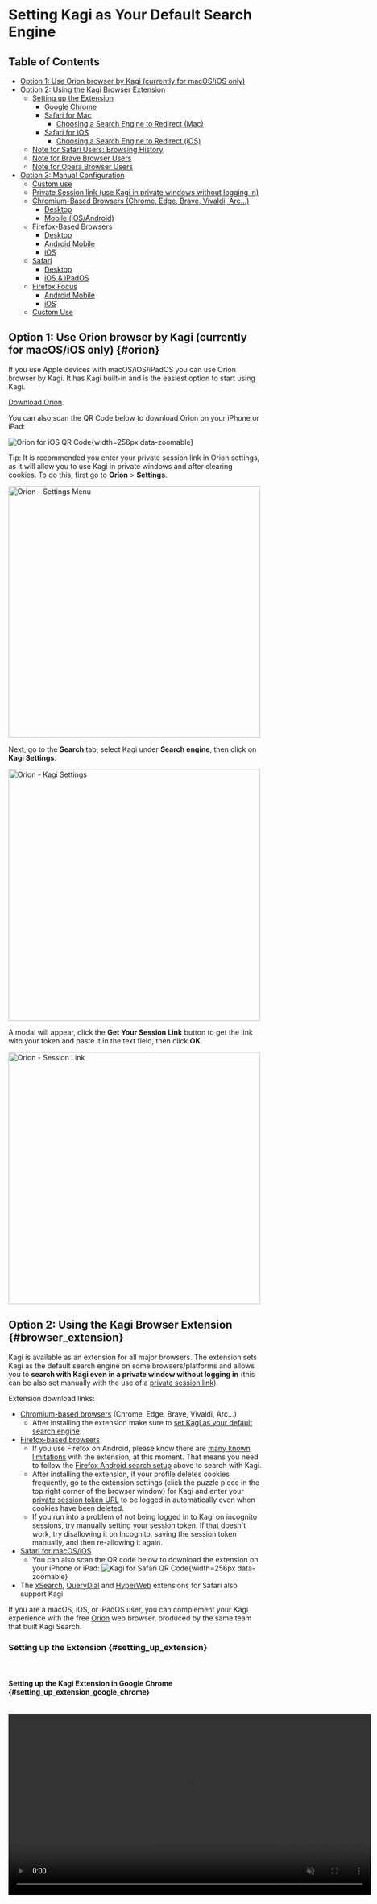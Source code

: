 # Setting Kagi as Your Default Search Engine

## Table of Contents

- [Option 1: Use Orion browser by Kagi (currently for macOS/iOS only)](#orion)
- [Option 2: Using the Kagi Browser Extension](#browser_extension)
  - [Setting up the Extension](#setting_up_extension)
    - [Google Chrome](#setting_up_extension_google_chrome)
    - [Safari for Mac](#setting_up_extension_safari_mac)
	    - [Choosing a Search Engine to Redirect (Mac)](#choosing_a_search_engine_to_redirect_mac)
    - [Safari for iOS](#setting_up_extension_safari_ios)
	    - [Choosing a Search Engine to Redirect (iOS)](#choosing_a_search_engine_to_redirect_ios)
  - [Note for Safari Users: Browsing History](#safari_extension)
  - [Note for Brave Browser Users](#brave_extension)
  - [Note for Opera Browser Users](#opera_extension)
- [Option 3: Manual Configuration](#manual_configuration)
  - [Custom use](#custom_use)
  - [Private Session link (use Kagi in private windows without logging in)](#private_session)
  - [Chromium-Based Browsers (Chrome, Edge, Brave, Vivaldi, Arc...)](#chromium_browsers)
    - [Desktop](#chromium_desktop)
    - [Mobile (iOS/Android)](#chromium_mobile)
  - [Firefox-Based Browsers](#firefox_browsers)
    - [Desktop](#firefox_desktop)
    - [Android Mobile](#firefox_android_mobile)
    - [iOS](#firefox_ios)
  - [Safari](#safari)
    - [Desktop](#safari_desktop)
    - [iOS & iPadOS](#safari_ios_ipados)
  - [Firefox Focus](#firefox_focus)
    - [Android Mobile](#firefox_focus_android_mobile)
    - [iOS](#firefox_focus_ios)
  - [Custom Use](#custom_use)



<a name="orion"></a>
## Option 1: Use Orion browser by Kagi (currently for macOS/iOS only) {#orion}

If you use Apple devices with macOS/iOS/iPadOS you can use Orion browser by Kagi. It has Kagi built-in and is the easiest option to start using Kagi.

[Download Orion](https://kagi.com/orion/).

You can also scan the QR Code below to download Orion on your iPhone or iPad:

![Orion for iOS QR Code](./media/orion_ios_qr_code.png){width=256px data-zoomable}

Tip: It is recommended you enter your private session link in Orion settings, as it will allow you to use Kagi in private windows and after clearing cookies. To do this, first go to **Orion** > **Settings**.

<img src="./media/macos_setting_default_1_orion_settings_menu.png" width="500" alt="Orion - Settings Menu"><br />

Next, go to the **Search** tab, select Kagi under **Search engine**, then click on **Kagi Settings**.

<img src="./media/macos_setting_default_2_orion_kagi_settings.png" width="500" alt="Orion - Kagi Settings"><br />

A modal will appear, click the **Get Your Session Link** button to get the link with your token and paste it in the text field, then click **OK**.

<img src="./media/macos_setting_default_3_orion_session_link.png" width="500" alt="Orion - Session Link"><br />

<a name="browser_extension"></a>
## Option 2: Using the Kagi Browser Extension {#browser_extension}

Kagi is available as an extension for all major browsers. The extension sets Kagi as the default search engine on some browsers/platforms and allows you to **search with Kagi even in a private window without logging in** (this can be also set manually with the use of a [private session link](#private_session)).

Extension download links:

- [Chromium-based browsers](https://chrome.google.com/webstore/detail/cdglnehniifkbagbbombnjghhcihifij) (Chrome, Edge, Brave, Vivaldi, Arc...)
  - After installing the extension make sure to [set Kagi as your default search engine](#chromium_browsers).
- [Firefox-based browsers](https://addons.mozilla.org/en-US/firefox/addon/kagi-search-for-firefox/)
  - If you use Firefox on Android, please know there are [many known limitations](https://github.com/kagisearch/browser_extensions/issues/3) with the extension, at this moment. That means you need to follow the [Firefox Android search setup](#firefox_android_mobile) above to search with Kagi.
  - After installing the extension, if your profile deletes cookies frequently, go to the extension settings (click the puzzle piece in the top right corner of the browser window) for Kagi and enter your [private session token URL](#private_session) to be logged in automatically even when cookies have been deleted.
  - If you run into a problem of not being logged in to Kagi on incognito sessions, try manually setting your session token. If that doesn't work, try disallowing it on Incognito, saving the session token manually, and then re-allowing it again.
- [Safari for macOS/iOS](https://apps.apple.com/app/kagi-search-for-safari/id1622835804)
  - You can also scan the QR code below to download the extension on your iPhone or iPad:
![Kagi for Safari QR Code](./media/kagi_safari_extension_qr_code.png){width=256px data-zoomable}
- The [xSearch](https://apps.apple.com/app/xsearch-for-safari/id1579902068), [QueryDial](https://apps.apple.com/app/querydial/id6478811925) and [HyperWeb](https://apps.apple.com/app/hyperweb/id1581824571) extensions for Safari also support Kagi

If you are a macOS, iOS, or iPadOS user, you can complement your Kagi experience with the free [Orion](https://browser.kagi.com) web browser, produced by the same team that built Kagi Search.

<a name="setting_up_extension"></a>
### Setting up the Extension {#setting_up_extension}

<br />

#### Setting up the Kagi Extension in Google Chrome {#setting_up_extension_google_chrome}

<br />

<video src="./media/kagi_extension_google_chrome.mp4" width="720" type="video/mp4" autoplay muted loop playsinline disablepictureinpicture />

<br />

To enhance your browsing experience with Kagi, follow these steps to set Kagi as your default search engine in Google Chrome:

1. Launch Google Chrome.
2. Install the Kagi Search extension from the [Chrome Web Store](https://chromewebstore.google.com/detail/kagi-search-for-chrome/cdglnehniifkbagbbombnjghhcihifij) by clicking the **Add to Chrome** button.
3. You will be prompted to confirm you want to add the extension. To confirm, click on **Add extension**.
4. Click the **puzzle-piece** icon in Chrome’s toolbar (this is the Extensions menu), then click the **Pin** icon next to *Kagi Search for Chrome*.
5. Finally, click the **Kagi** icon in Chrome’s toolbar. If you see a message saying *No Kagi session found*, click the **Let’s go!** link (you may need to log into Kagi if you haven’t already).

<br />

#### Setting up the Kagi Extension in Safari for Mac {#setting_up_extension_safari_mac}

To set up the Kagi extension for Safari on macOS click on the extension icon in Safari's toolbar and then:
- Make sure the **Make Kagi Default Search Engine** checkbox is checked to search Kagi from the address bar.
- Use the **Get Your Session Link** button to get the link with your personal token.
- Paste the Session Link in the text field. This will allow you to use Kagi Search in private windows.

<img src="./media/macos_setting_default_4_safari_extension.png" width="500" alt="Kagi Extension for Safari"><br />

##### Choosing a Search Engine to Redirect (Mac) {#choosing_a_search_engine_to_redirect_mac}

By default, the Kagi Search extension for Safari will redirect searches from any search engine to Kagi. For a better experience, we recommend selecting a single search engine to redirect (DuckDuckGo or Ecosia are recommended options as they have better privacy policies than other alternatives). You can accomplish this by following these steps:

1. Open **Safari**.
2. In the menu bar, go to **Safari** > **Settings**.
3. Click on the **Search** tab.
4. In the **Search engine** dropdown, select the search engine you want to redirect to Kagi (DuckDuckGo or Ecosia are recommended).
5. Close the Settings window.
6. In Safari’s toolbar, click on the **Kagi extension icon**.
7. In the **Engine to redirect** dropdown, select the same search engine you chose in step 4.

**Note:** If you set DuckDuckGo as default and experience issues with [Bangs](../features/bangs.md) we recommend switching to Ecosia instead.

#### Setting up the Kagi Extension in Safari for iOS {#setting_up_extension_safari_ios}

Set Kagi as your default search engine in Safari by installing the [Kagi for Safari](https://apps.apple.com/app/kagi-search-for-safari/id1622835804) extension.

<br />

<video src="./media/install_kagi_for_safari_ios.mp4" width="450" type="video/mp4" autoplay muted loop playsinline disablepictureinpicture />

<br />

Follow these steps to set up the Kagi for Safari extension:

1. Install [Kagi for Safari](https://apps.apple.com/app/kagi-search-for-safari/id1622835804) from the App Store. You can also scan the QR code below with your iPhone or iPad camera to go directly to the download page:
![Kagi for Safari QR Code](./media/kagi_safari_extension_qr_code.png){width=256px data-zoomable}
2. Open the **Settings** app and navigate to **Safari** > **Extensions** > **Kagi for Safari**.
3. Enable the **Allow Extension** and **Allow in Private Browsing** toggles.
4. Under Permissions, set **kagi.com** and **Other Websites** to **Allow**.
5. Open **Safari** and visit [kagi.com](https://kagi.com/).
6. Tap the **AA** icon in the address bar and select **Kagi for Safari**.
7. If prompted with *The extension 'Kagi for Safari' would like to access kagi.com*, tap **Always Allow**, then confirm by tapping **Always Allow on Every Website**.

##### Choosing a Search Engine to Redirect (iOS) {#choosing_a_search_engine_to_redirect_ios}

By default, the Kagi Search extension for Safari will redirect searches from any search engine to Kagi. For a better experience, we recommend selecting a single search engine to redirect (DuckDuckGo or Ecosia are recommended options as they have better privacy policies than other alternatives). You can accomplish this by following these steps:

1. Open the **Settings** app.
2. Tap on **Safari**.
3. Tap on **Search Engine**.
4. Select the search engine you want to redirect to Kagi (DuckDuckGo or Ecosia are recommended).
5. Open **Safari**.
6. Tap the **aA** or **puzzle piece** icon in the address bar.
7. Tap on **Kagi for Safari**.
8. In the **Engine to redirect** dropdown, select the same search engine you chose in step 4.
9. Tap on **Done**.

**Note:** If you set DuckDuckGo as default and experience issues with [Bangs](../features/bangs.md) we recommend switching to Ecosia instead.

<a name="safari_extension"></a>
### Note for Safari Users: Browsing History {#safari_extension}

When you install the Kagi Search browser extension in Safari, you will see the extension requires access to your browsing history. This access is needed so the extension can intercept queries sent to other search engines and instead send them to Kagi Search.

No data from your browsing history is sent to Kagi Search beyond the search queries you make while running the extension. All queries made to Kagi Search are anonymized, never being tied to your specific Kagi Search account.


<a name="brave_extension"></a>
### Note for Brave Users: Settings Update {#brave_extension}

In addition to installing the Kagi Browser Extension, Brave users must also make a settings change in the Brave web browser:

1. Go to **Settings** > **Search engine** ([link](brave://settings/?search=index+other+search)).
2. Turn on the "Index other search engines" option.


<a name="opera_extension"></a>
### Note for Opera Users: No Longer Compatible {#opera_extension}

Opera is no longer compatible as it is restricting users from using alternative search engines. If you are an Opera user you can [reach out to Opera](https://opera.atlassian.net/servicedesk/customer/portal/9) and request them to add Kagi to their list of search engines.

<a name="manual_configuration"></a>
## Option 3: Manual Configuration {#manual_configuration}

You can configure your web browser manually to use Kagi as its default search engine.

If you are interested in using Kagi in private (incognito) browser windows, be sure to check our section on [private session tokens​](#private_session).


<a name="custom_use"></a>
### Custom Use {#custom_use}

If you want to manually set Kagi as a default search engine, use these settings:

- Kagi Search URL `https://kagi.com/search?q=%s`

- Kagi auto suggestions URL `https://kagi.com/api/autosuggest?q=%s`


<a name="private_session"></a>
### Private Session Link {#private_session}

To use Kagi Search inside a private browser window without logging in, you can use the Session Link feature found in your [Account Settings](https://kagi.com/settings?p=user_details).

The session link will include a special token that will allow you to log into Kagi even in a private browsing window.

Read more about [Session Link](../privacy/private-browser-sessions.md)


<a name="chromium_browsers"></a>
### Chromium-Based Browsers (Chrome, Edge, Brave, Vivaldi, Arc...) {#chromium_browsers}

Unfortunately, as [this github issue](https://github.com/kagisearch/browser_extensions/issues/2) is tracking, there is a limitation with Chromium-based browsers, which don't allow extensions to set default search engines. As such, you need to do it manually.

<a name="chromium_desktop"></a>
#### Desktop {#chromium_desktop}

1. Right-click the Chrome address bar and choose **Manage Search Engines and Site Search**
2. In the **Site Search** section about halfway down, click the **Add** button at its upper right and fill in these details:
    - **Search engine:** Kagi Search
    - **Keyword:** kagi
    - **Query URL:** `https://kagi.com/search?q=%s` if you're not planning to use Kagi in private search. If you are, then use `https://kagi.com/search?token=TOKEN&q=%s` (replace TOKEN with the token found in your [private session link​](#private_session))
3. Find Kagi again in the Site Search section. You may have to click **Additional sites** at the bottom if you don't see it right away.
3. Click the three dots next to the Kagi entry in the list.
4. Click **Make default**.

Note: Opera is no longer compatible as it is restricting users from using alternative search engines. If you are an Opera user you can [reach out to Opera](https://opera.atlassian.net/servicedesk/customer/portal/9) and request them to add Kagi to their list of search engines.

<img src="./media/kagi_default_chrome.jpg" width="675" alt="Setting Kagi as Default Search Engine in Chrome"><br />


<a name="chromium_mobile"></a>
#### Mobile (iOS/Android) {#chromium_mobile}

1. Open [https://kagi.com](https://kagi.com), log in, and submit a search.
2. Open your browser’s settings. Choose **Search engine**.
3. Select **Kagi Search** from the Recently Visited section.

If you want to have Kagi Search easily available on Android after configuring Chrome, follow these steps:

1. Go to the Home screen
2. Tap and hold anywhere to show options
3. Tap on Widgets
4. Find the Chrome widgets in the list
5. Select and add the Search widget

<a name="firefox_browsers"></a>
### Firefox-Based Browsers {#firefox_browsers}


<a name="firefox_desktop"></a>
#### Desktop {#firefox_desktop}

1. Open [https://kagi.com](https://kagi.com), then right-click the browser address/search bar and select **Add Kagi Search**.
2. Open this URL in your search bar: [about:preferences#search](about:preferences#search)
3. Scroll to **Default Search Engine** and select **Kagi** from the dropdown.

<img src="./media/kagi_default_firefox1.jpg" width="675" alt="Setting Kagi as Default Search Engine in Firefox 1">

<img src="./media/kagi_default_firefox2.jpg" width="675" alt="Setting Kagi as Default Search Engine in Firefox 2">

To set up a private session link in Firefox:

1. Enter about:config in the address bar and press enter
2. Add a new preference called `browser.urlbar.update2.engineAliasRefresh`, of type `Boolean` and value `true`. (This will enable the button to add a new search engine in about:preferences#search)
3. Open this URL in your search bar: [about:preferences#search](about:preferences#search)
4. Click the "Add" button below the table under the heading "Search Shortcuts"
5. Enter the following values:
    - **Search engine name:** `Kagi Search`
    - **Engine URL:** `https://kagi.com/search?token=TOKEN&q=%s` (replace TOKEN with the token found in your [private session link​](#private_session))
    - **Alias:** `kagi`
6. Select the new "Kagi Search" as your default search engine using the dropdown at the top of this page.

There is currently no way to manually set the 'Search suggestion API' for a search engine in Firefox desktop.
Installing [the extension](#browser_extension) does allow you to use suggestions.

<a name="firefox_android_mobile"></a>
#### Android Mobile {#firefox_android_mobile}

1. Tap the three-dot menu button.

<img src="./media/firefox_android.png" width="300" alt="Firefox Android Menu Button">

2. Tap **Settings**.
3. In the **General** section, tap **Search**.
4. Tap **Add search engine**.
5. A list of additional predefined search engines will be displayed.
6. Tap the **Other** radio button to add a search engine and do the following:
    - in the **Name** field, enter **Kagi**.
    - In the **Search string to use** field, enter `https://kagi.com/search?q=%s`
    - In the **Search suggestion API (optional)** field, enter `https://kagi.com/api/autosuggest?q=%s` 
    - Tap the confirmation button in the top right corner of the screen.

If your browser is configured to default to private browsing, this will require you to log back in to Kagi each time your tabs are closed. To get around this, in the **Search string to use** field, use your [session link](https://kagi.com/settings?p=user_details) and append `&q=%s` at the end.

<a name="firefox_ios"></a>
#### iOS {#firefox_ios}

1. Tap the menu button, then **Settings** > **Search** > **Add Search Engine**.
1. Enter the following:
    - **Title**: `Kagi`
    - **URL**: `https://kagi.com/search?q=%s`
1. Tap **Save**.
1. Under **Default Search Engine**, select **Kagi**.


<a name="safari"></a>
### Safari {#safari}


<a name="safari_desktop"></a>
#### Desktop {#safari_desktop}

1. Install the [Kagi Search for Safari extension](https://apps.apple.com/app/kagi-search-for-safari/id1622835804).
2. Activate the extension in **Safari** > **Preferences** > **Extensions**.
3. Enjoy Kagi search from your Safari address bar!

If you are a macOS, iOS, or iPadOS user, we strongly recommend using Kagi with the free [Orion](https://browser.kagi.com/) web browser, produced by the same team that built Kagi.


<a name="safari_ios_ipados"></a>
#### iOS & iPadOS {#safari_ios_ipados}

Use the [Orion iOS/iPadOS web browser](https://browser.kagi.com), which has native support for Kagi Search.

If you prefer to use Safari, you can use the [Kagi Search for Safari extension](https://apps.apple.com/app/kagi-search-for-safari/id1622835804).


<a name="firefox_focus"></a>
### Firefox Focus {#firefox_focus}


<a name="firefox_focus_android_mobile"></a>
#### Android Mobile {#firefox_focus_android_mobile}

1. Tap the menu button, then **Settings** > **Search** > **Search Engine** > **Add another search engine**.
1. Enter the following:
    - **Search engine name**: `Kagi`
    - **Search string to use**: (use your [session link](https://kagi.com/settings?p=user_details) and append `&q=%s` at the end)
1. Tap **Save**.


<a name="firefox_focus_ios"></a>
#### iOS {#firefox_focus_ios}

1. Tap the menu button, then **Settings** > **Search Engine** > **Add Another Search Engine**.
1. Enter the following:
    - **Name to display**: `Kagi`
    - **Search string to use**: (use your [session link](https://kagi.com/settings?p=user_details) and append `&q=%s` at the end)
1. Tap **Save**.

